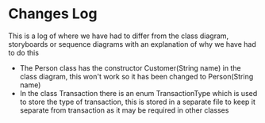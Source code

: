 Changes Log
===========

This is a log of where we have had to differ from the class diagram, storyboards or sequence diagrams with an explanation of why we have had to do this

*   The Person class has the constructor Customer(String name) in the class diagram, this won't work so it has been changed to Person(String name)
*   In the class Transaction there is an enum TransactionType which is used to store the type of transaction, this is stored in a separate file to keep it separate from transaction as it may be required in other classes

